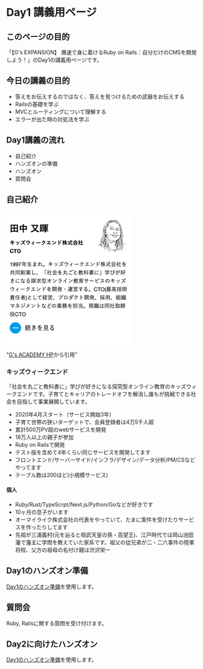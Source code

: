 # Day1 講義用ページ

## このページの目的

「【G's EXPANSION】 爆速で身に着けるRuby on Rails：自分だけのCMSを開発しよう！」のDay1の講義用ページです。

## 今日の講義の目的

- 答えをお伝えするのではなく、答えを見つけるための武器をお伝えする
- Railsの基礎を学ぶ
- MVCとルーティングについて理解する
- エラーが出た時の対処法を学ぶ

## Day1講義の流れ

- 自己紹介
- ハンズオンの準備
- ハンズオン
- 質問会

## 自己紹介

![img](./images/gs-profile.png)

"[G's ACADEMY HP](https://gsacademy.jp/mentor-lecturer)から引用"

### キッズウィークエンド

「社会を丸ごと教科書に」学びが好きになる探究型オンライン教育のキッズウィークエンドです。子育てとキャリアのトレードオフを解消し誰もが挑戦できる社会を目指して事業展開しています。

- 2020年4月スタート（サービス開始3年）
- 子育て世帯の狭いターゲットで、会員登録者は4万5千人超
- 累計500万PV超のwebサービスを開発
- 18万人以上の親子が参加
- Ruby on Railsで開発
- テスト版を含めて4年くらい同じサービスを開発してます
- フロントエンド/サーバーサイド/インフラ/デザイン/データ分析/PM/CSなどやってます
- テーブル数は200ほど(小規模サービス)

#### 個人

- Ruby/Rust/TypeScrpt/Next.js/Python/Goなどが好きです
- 10ヶ月の息子がいます
- オーマイライク株式会社の代表をやっていて、たまに案件を受けたりサービスを作ったりしてます
- 先祖が三浦義村(元を辿ると桓武天皇の孫・高望王)、江戸時代では岡山池田藩で藩主に学問を教えていた家系です。祖父の従兄弟が二・二六事件の陸軍将校、父方の祖母の名付け親は渋沢栄一

## Day1のハンズオン準備

[Day1のハンズオン準備](./handson.md)を使用します。

## 質問会

Ruby, Railsに関する質問を受け付けます。

## Day2に向けたハンズオン

[Day1のハンズオン準備](./handson.md)を使用します。
